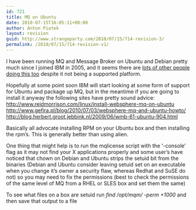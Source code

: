 ```yaml
---
id: 721
title: MQ on Ubuntu
date: 2010-07-15T16:05:11+00:00
author: Anton Piatek
layout: revision
guid: http://www.strangeparty.com/2010/07/15/714-revision-3/
permalink: /2010/07/15/714-revision-v1/
---
```

I have been running MQ and Message Broker on Ubuntu and Debian pretty much since I joined IBM in 2005, and it seems there are [lots of other people doing this too](http://www.google.co.uk/search?q=mq+on+ubuntu) despite it not being a supported platform.

Hopefully at some point soon IBM will start looking at some form of support for Ubuntu and package up MQ, but in the meantime if you are going to install it anyway the following sites have pretty sound advice:  
[http://www.reidmorrison.com/linux/install-websphere-mq-on-ubuntu  
](http://www.reidmorrison.com/linux/install-websphere-mq-on-ubuntu) <http://www.gefira.pl/blog/2010/07/03/websphere-mq-and-ubuntu-howto/>  
<http://blog.herbert.groot.jebbink.nl/2009/06/wmb-61-ubuntu-904.html>

Basically all advocate installing RPM on your Ubuntu box and then installing the rpm&#8217;s. This is generally better than using alien.

One thing that might help is to run the mqlicense script with the &#8216;-console&#8217; flag as it may not find your X applications properly and some user&#8217;s have noticed that chown on Debian and Ubuntu strips the setuid bit from the binaries (Debian and Ubuntu consider leaving setuid set on an executable when you change it&#8217;s owner a security flaw, whereas Redhat and SuSE do not) so you may need to fix the permissions (best to check the permissions of the same level of MQ from a RHEL or SLES box and set them the same)

To see what files on a box are setuid run _find /opt/mqm/ -perm +1000_ and then save that output to a file